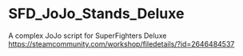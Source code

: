 # SFD_JoJo_Stands_Deluxe
A complex JoJo script for SuperFighters Deluxe
https://steamcommunity.com/workshop/filedetails/?id=2646484537
